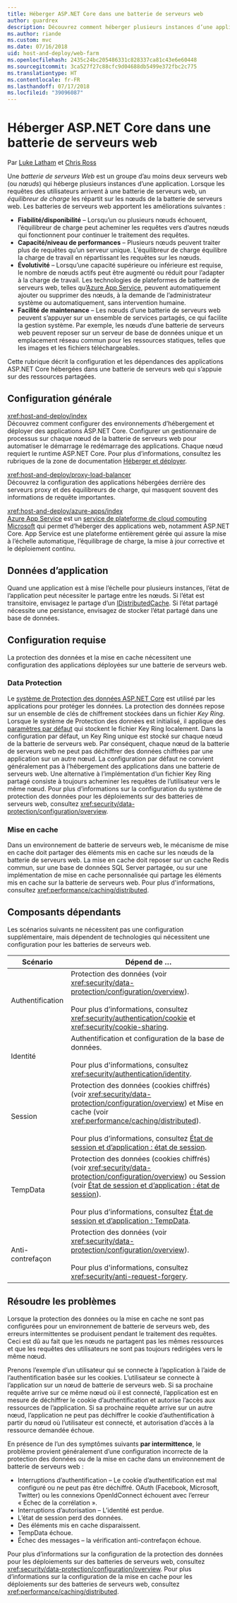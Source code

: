 ```yaml
---
title: Héberger ASP.NET Core dans une batterie de serveurs web
author: guardrex
description: Découvrez comment héberger plusieurs instances d’une application ASP.NET Core avec des ressources partagées dans un environnement de batterie de serveurs web.
ms.author: riande
ms.custom: mvc
ms.date: 07/16/2018
uid: host-and-deploy/web-farm
ms.openlocfilehash: 2435c24bc205486331c828337ca81c43e6e60448
ms.sourcegitcommit: 3ca527f27c88cfc9d04688db5499e372fbc2c775
ms.translationtype: HT
ms.contentlocale: fr-FR
ms.lasthandoff: 07/17/2018
ms.locfileid: "39096087"
---
```

# <a name="host-aspnet-core-in-a-web-farm"></a>Héberger ASP.NET Core dans une batterie de serveurs web

Par [Luke Latham](https://github.com/guardrex) et [Chris Ross](https://github.com/Tratcher)

Une *batterie de serveurs Web* est un groupe d’au moins deux serveurs web (ou *nœuds*) qui héberge plusieurs instances d’une application. Lorsque les requêtes des utilisateurs arrivent à une batterie de serveurs web, un *équilibreur de charge* les répartit sur les nœuds de la batterie de serveurs web. Les batteries de serveurs web apportent les améliorations suivantes :

* **Fiabilité/disponibilité** &ndash; Lorsqu’un ou plusieurs nœuds échouent, l’équilibreur de charge peut acheminer les requêtes vers d’autres nœuds qui fonctionnent pour continuer le traitement des requêtes.
* **Capacité/niveau de performances** &ndash; Plusieurs nœuds peuvent traiter plus de requêtes qu’un serveur unique. L’équilibreur de charge équilibre la charge de travail en répartissant les requêtes sur les nœuds.
* **Évolutivité** &ndash; Lorsqu’une capacité supérieure ou inférieure est requise, le nombre de nœuds actifs peut être augmenté ou réduit pour l’adapter à la charge de travail. Les technologies de plateformes de batterie de serveurs web, telles qu’[Azure App Service](https://azure.microsoft.com/services/app-service/), peuvent automatiquement ajouter ou supprimer des nœuds, à la demande de l’administrateur système ou automatiquement, sans intervention humaine.
* **Facilité de maintenance** &ndash; Les nœuds d’une batterie de serveurs web peuvent s’appuyer sur un ensemble de services partagés, ce qui facilite la gestion système. Par exemple, les nœuds d’une batterie de serveurs web peuvent reposer sur un serveur de base de données unique et un emplacement réseau commun pour les ressources statiques, telles que les images et les fichiers téléchargeables.

Cette rubrique décrit la configuration et les dépendances des applications ASP.NET Core hébergées dans une batterie de serveurs web qui s’appuie sur des ressources partagées.

## <a name="general-configuration"></a>Configuration générale

<xref:host-and-deploy/index>  
Découvrez comment configurer des environnements d’hébergement et déployer des applications ASP.NET Core. Configurer un gestionnaire de processus sur chaque nœud de la batterie de serveurs web pour automatiser le démarrage le redémarrage des applications. Chaque nœud requiert le runtime ASP.NET Core. Pour plus d’informations, consultez les rubriques de la zone de documentation [Héberger et déployer](xref:host-and-deploy/index).

<xref:host-and-deploy/proxy-load-balancer>  
Découvrez la configuration des applications hébergées derrière des serveurs proxy et des équilibreurs de charge, qui masquent souvent des informations de requête importantes.

<xref:host-and-deploy/azure-apps/index>  
[Azure App Service](https://azure.microsoft.com/services/app-service/) est un [service de plateforme de cloud computing Microsoft](https://azure.microsoft.com/) qui permet d’héberger des applications web, notamment ASP.NET Core. App Service est une plateforme entièrement gérée qui assure la mise à l’échelle automatique, l’équilibrage de charge, la mise à jour corrective et le déploiement continu.

## <a name="app-data"></a>Données d’application

Quand une application est à mise l’échelle pour plusieurs instances, l’état de l’application peut nécessiter le partage entre les nœuds. Si l’état est transitoire, envisagez le partage d’un [IDistributedCache](/dotnet/api/microsoft.extensions.caching.distributed.idistributedcache). Si l’état partagé nécessite une persistance, envisagez de stocker l’état partagé dans une base de données.

## <a name="required-configuration"></a>Configuration requise

La protection des données et la mise en cache nécessitent une configuration des applications déployées sur une batterie de serveurs web.

### <a name="data-protection"></a>Data Protection

Le [système de Protection des données ASP.NET Core](xref:security/data-protection/introduction) est utilisé par les applications pour protéger les données. La protection des données repose sur un ensemble de clés de chiffrement stockées dans un fichier *Key Ring*. Lorsque le système de Protection des données est initialisé, il applique des [paramètres par défaut](xref:security/data-protection/configuration/default-settings) qui stockent le fichier Key Ring localement. Dans la configuration par défaut, un Key Ring unique est stocké sur chaque nœud de la batterie de serveurs web. Par conséquent, chaque nœud de la batterie de serveurs web ne peut pas déchiffrer des données chiffrées par une application sur un autre nœud. La configuration par défaut ne convient généralement pas à l’hébergement des applications dans une batterie de serveurs web. Une alternative à l’implémentation d’un fichier Key Ring partagé consiste à toujours acheminer les requêtes de l’utilisateur vers le même nœud. Pour plus d’informations sur la configuration du système de protection des données pour les déploiements sur des batteries de serveurs web, consultez <xref:security/data-protection/configuration/overview>.

### <a name="caching"></a>Mise en cache

Dans un environnement de batterie de serveurs web, le mécanisme de mise en cache doit partager des éléments mis en cache sur les nœuds de la batterie de serveurs web. La mise en cache doit reposer sur un cache Redis commun, sur une base de données SQL Server partagée, ou sur une implémentation de mise en cache personnalisée qui partage les éléments mis en cache sur la batterie de serveurs web. Pour plus d'informations, consultez <xref:performance/caching/distributed>.

## <a name="dependent-components"></a>Composants dépendants

Les scénarios suivants ne nécessitent pas une configuration supplémentaire, mais dépendent de technologies qui nécessitent une configuration pour les batteries de serveurs web.

| Scénario | Dépend de &hellip; |
| -------- | ------------------- |
| Authentification | Protection des données (voir <xref:security/data-protection/configuration/overview>).<br><br>Pour plus d’informations, consultez <xref:security/authentication/cookie> et <xref:security/cookie-sharing>. |
| Identité | Authentification et configuration de la base de données.<br><br>Pour plus d'informations, consultez <xref:security/authentication/identity>. |
| Session | Protection des données (cookies chiffrés) (voir <xref:security/data-protection/configuration/overview>) et Mise en cache (voir <xref:performance/caching/distributed>).<br><br>Pour plus d’informations, consultez [État de session et d’application : état de session](xref:fundamentals/app-state#session-state). |
| TempData | Protection des données (cookies chiffrés) (voir <xref:security/data-protection/configuration/overview>) ou Session (voir [État de session et d’application : état de session](xref:fundamentals/app-state#session-state)).<br><br>Pour plus d’informations, consultez [État de session et d’application : TempData](xref:fundamentals/app-state#tempdata). |
| Anti-contrefaçon | Protection des données (voir <xref:security/data-protection/configuration/overview>).<br><br>Pour plus d'informations, consultez <xref:security/anti-request-forgery>. |

## <a name="troubleshoot"></a>Résoudre les problèmes

Lorsque la protection des données ou la mise en cache ne sont pas configurées pour un environnement de batterie de serveurs web, des erreurs intermittentes se produisent pendant le traitement des requêtes. Ceci est dû au fait que les nœuds ne partagent pas les mêmes ressources et que les requêtes des utilisateurs ne sont pas toujours redirigées vers le même nœud.

Prenons l’exemple d’un utilisateur qui se connecte à l’application à l’aide de l’authentification basée sur les cookies. L’utilisateur se connecte à l’application sur un nœud de batterie de serveurs web. Si sa prochaine requête arrive sur ce même nœud où il est connecté, l’application est en mesure de déchiffrer le cookie d’authentification et autorise l’accès aux ressources de l’application. Si sa prochaine requête arrive sur un autre nœud, l’application ne peut pas déchiffrer le cookie d’authentification à partir du nœud où l’utilisateur est connecté, et autorisation d’accès à la ressource demandée échoue.

En présence de l’un des symptômes suivants **par intermittence**, le problème provient généralement d’une configuration incorrecte de la protection des données ou de la mise en cache dans un environnement de batterie de serveurs web :

* Interruptions d’authentification &ndash; Le cookie d’authentification est mal configuré ou ne peut pas être déchiffré. OAuth (Facebook, Microsoft, Twitter) ou les connexions OpenIdConnect échouent avec l’erreur « Échec de la corrélation ».
* Interruptions d’autorisation &ndash; L’identité est perdue.
* L’état de session perd des données.
* Des éléments mis en cache disparaissent.
* TempData échoue.
* Échec des messages &ndash; la vérification anti-contrefaçon échoue.

Pour plus d’informations sur la configuration de la protection des données pour les déploiements sur des batteries de serveurs web, consultez <xref:security/data-protection/configuration/overview>. Pour plus d’informations sur la configuration de la mise en cache pour les déploiements sur des batteries de serveurs web, consultez <xref:performance/caching/distributed>.
